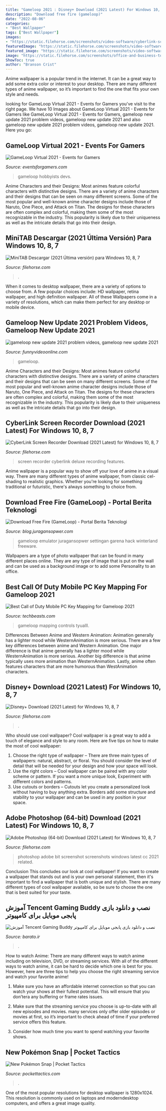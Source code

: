 ```yaml
---
title: "Gameloop 2021 : Disney+ Download (2021 Latest) For Windows 10, 8, 7"
description: "Download free fire (gameloop)"
date: "2022-08-06"
categories:
- "Best Wallpaper"
tags: ["Best Wallpaper"]
images:
- "https://static.filehorse.com/screenshots/video-software/cyberlink-screen-recorder-screenshot-04.png"
featuredImage: "https://static.filehorse.com/screenshots/video-software/cyberlink-screen-recorder-screenshot-04.png"
featured_image: "https://static.filehorse.com/screenshots/video-software/disney-plus-screenshot-01.png"
image: "https://static.filehorse.com/screenshots/office-and-business-tools/minitab-screenshot-04.png"
ShowToc: true
author: "Branson Crist"
---
```



Anime wallpaper is a popular trend in the internet. It can be a great way to add some extra color or interest to your desktop. There are many different types of anime wallpaper, so it’s important to find the one that fits your own style and needs.

	

		
looking for GameLoop Virtual 2021 - Events for Gamers you've visit to the right page. We have 10 Images about GameLoop Virtual 2021 - Events for Gamers like GameLoop Virtual 2021 - Events for Gamers, gameloop new update 2021 problem videos, gameloop new update 2021 and also gameloop new update 2021 problem videos, gameloop new update 2021. Here you go:
		
    
## GameLoop Virtual 2021 - Events For Gamers

<img loading=lazy src="https://www.eventsforgamers.com/wp-content/uploads/2021/06/GameLoopVirtual.jpg" onerror="this.onerror=null;this.src='https://tse4.mm.bing.net/th?id=OIP.hEFi4jnt9AQrJfnUeXwuIQHaDt&amp;pid=15.1';" alt="GameLoop Virtual 2021 - Events for Gamers">

_Source: eventsforgamers.com_

>gameloop hobbyists devs. 

	

Anime Characters and their Designs: Most animes feature colorful characters with distinctive designs.
There are a variety of anime characters and their designs that can be seen on many different screens. Some of the most popular and well-known anime character designs include those of Naruto, One Piece, and Attack on Titan. The designs for these characters are often complex and colorful, making them some of the most recognizable in the industry. This popularity is likely due to their uniqueness as well as the intricate details that go into their design.

    
## MiniTAB Descargar (2021 Última Versión) Para Windows 10, 8, 7

<img loading=lazy src="https://static.filehorse.com/screenshots/office-and-business-tools/minitab-screenshot-04.png" onerror="this.onerror=null;this.src='https://tse1.mm.bing.net/th?id=OIP.ztfTuIjZMHstK-Fafz_W_QHaEC&amp;pid=15.1';" alt="MiniTAB Descargar (2021 Última versión) para Windows 10, 8, 7">

_Source: filehorse.com_

>. 

	

When it comes to desktop wallpaper, there are a variety of options to choose from. A few popular choices include: HD wallpaper, retina wallpaper, and high definition wallpaper. All of these Wallpapers come in a variety of resolutions, which can make them perfect for any desktop or mobile device. 

    
## Gameloop New Update 2021 Problem Videos, Gameloop New Update 2021

<img loading=lazy src="https://i.ytimg.com/vi/4Bd-JMBE58k/0.jpg" onerror="this.onerror=null;this.src='https://tse2.mm.bing.net/th?id=OIP.wqGvQE8S454LlI-8tDNRRgHaFj&amp;pid=15.1';" alt="gameloop new update 2021 problem videos, gameloop new update 2021">

_Source: funnyvideoonline.com_

>gameloop. 

	

Anime Characters and their Designs: Most animes feature colorful characters with distinctive designs.
There are a variety of anime characters and their designs that can be seen on many different screens. Some of the most popular and well-known anime character designs include those of Naruto, One Piece, and Attack on Titan. The designs for these characters are often complex and colorful, making them some of the most recognizable in the industry. This popularity is likely due to their uniqueness as well as the intricate details that go into their design.

    
## CyberLink Screen Recorder Download (2021 Latest) For Windows 10, 8, 7

<img loading=lazy src="https://static.filehorse.com/screenshots/video-software/cyberlink-screen-recorder-screenshot-04.png" onerror="this.onerror=null;this.src='https://tse3.mm.bing.net/th?id=OIP.ucb9XXNrxdN1wkjTYQjSeAHaFs&amp;pid=15.1';" alt="CyberLink Screen Recorder Download (2021 Latest) for Windows 10, 8, 7">

_Source: filehorse.com_

>screen recorder cyberlink deluxe recording features. 

	

Anime wallpaper is a popular way to show off your love of anime in a visual way. There are many different types of anime wallpaper, from classic cel-shading to realistic graphics. Whether you're looking for something traditional or futuristic, there's always something to choice from.

    
## Download Free Fire (GameLoop) - Portal Berita Teknologi

<img loading=lazy src="http://blog.juragansopwer.com/wp-content/uploads/2020/10/free-fire-gamloop-3.0.jpg" onerror="this.onerror=null;this.src='https://tse3.mm.bing.net/th?id=OIP.sVgOZugLC4ubPdKXzVm27AHaDw&amp;pid=15.1';" alt="Download Free Fire (GameLoop) - Portal Berita Teknologi">

_Source: blog.juragansopwer.com_

>gameloop emulator juragansopwer settingan garena hack winterland freeware. 

	



Wallpapers are a type of photo wallpaper that can be found in many different places online. They are any type of image that is put on the wall and can be used as a background image or to add some Personality to an office.

    
## Best Call Of Duty Mobile PC Key Mapping For Gameloop 2021

<img loading=lazy src="https://i1.wp.com/techbeasts.com/wp-content/uploads/2019/10/cod-mobile-gameloop-key-mapping.png?fit=720%2C340&amp;ssl=1" onerror="this.onerror=null;this.src='https://tse4.mm.bing.net/th?id=OIP.N_SLac8qDhoJR0UxyG0UNAHaDf&amp;pid=15.1';" alt="Best Call of Duty Mobile PC Key Mapping for Gameloop 2021">

_Source: techbeasts.com_

>gameloop mapping controls tyualll. 

	

Differences Between Anime and Western Animation: Animation generally has a lighter mood while WesternAnimation is more serious.
There are a few key differences between anime and Western Animation. One major difference is that anime generally has a lighter mood while WesternAnimation is more serious. Another big difference is that anime typically uses more animation than WesternAnimation. Lastly, anime often features characters that are more humorous than WestAnimation characters.

    
## Disney+ Download (2021 Latest) For Windows 10, 8, 7

<img loading=lazy src="https://static.filehorse.com/screenshots/video-software/disney-plus-screenshot-01.png" onerror="this.onerror=null;this.src='https://tse2.mm.bing.net/th?id=OIP.Byo8WJQOKBtYN85GBpHYhwHaD-&amp;pid=15.1';" alt="Disney+ Download (2021 Latest) for Windows 10, 8, 7">

_Source: filehorse.com_

>. 

	

Who should use cool wallpaper?
Cool wallpaper is a great way to add a touch of elegance and style to any room. Here are five tips on how to make the most of cool wallpaper: 
1) Choose the right type of wallpaper – There are three main types of wallpapers: natural, abstract, or floral. You should consider the level of detail that will be needed for your design and how your space will look. 
2) Use the right colors – Cool wallpaper can be paired with any color scheme or pattern. If you want a more unique look, Experiment with different colors and patterns. 
3) Use cutouts or borders – Cutouts let you create a personalized look without having to buy anything extra. Borders add some structure and stability to your wallpaper and can be used in any position in your space.

    
## Adobe Photoshop (64-bit) Download (2021 Latest) For Windows 10, 8, 7

<img loading=lazy src="https://static.filehorse.com/screenshots/imaging-and-digital-photo/adobe-photoshop-screenshot-04.jpg" onerror="this.onerror=null;this.src='https://tse4.mm.bing.net/th?id=OIP.gN7NGacRdnToew4FI0cdlAHaEK&amp;pid=15.1';" alt="Adobe Photoshop (64-bit) Download (2021 Latest) for Windows 10, 8, 7">

_Source: filehorse.com_

>photoshop adobe bit screenshot screenshots windows latest cc 2021 related. 

	

Conclusion
This concludes our look at cool wallpaper! If you want to create a wallpaper that stands out and is your own personal statement, then it's important to find a wallpaper that is both unique and stylish. There are many different types of cool wallpaper available, so be sure to choose the one that is best suited for your taste.

    
## آموزش Tencent Gaming Buddy نصب و دانلود بازی پابجی موبایل برای کامپیوتر

<img loading=lazy src="http://barato.ir/wp-content/uploads/2019/07/pubg-pc1.png" onerror="this.onerror=null;this.src='https://tse4.mm.bing.net/th?id=OIP.4jg3Me8kkeE-Bh7Sac80IAAAAA&amp;pid=15.1';" alt="آموزش Tencent Gaming Buddy نصب و دانلود بازی پابجی موبایل برای کامپیوتر">

_Source: barato.ir_

>. 

	

How to watch Anime: There are many different ways to watch anime including on television, DVD, or streaming services.
With all of the different ways to watch anime, it can be hard to decide which one is best for you. However, here are three tips to help you choose the right streaming service and watch your favorite anime!
1. Make sure you have an affordable internet connection so that you can watch your shows at their fullest potential. This will ensure that you don’tera any buffering or frame rates issues.

2. Make sure that the streaming service you choose is up-to-date with all new episodes and movies. many services only offer older episodes or movies at first, so it’s important to check ahead of time if your preferred service offers this feature.

3. Consider how much time you want to spend watching your favorite shows.

    
## New Pokémon Snap | Pocket Tactics

<img loading=lazy src="https://www.pockettactics.com/wp-content/uploads/2021/01/new-pokemon-snap-release-date.jpg" onerror="this.onerror=null;this.src='https://tse1.mm.bing.net/th?id=OIP.KUrVTu4iMOIySGLemMD1YwHaEK&amp;pid=15.1';" alt="New Pokémon Snap | Pocket Tactics">

_Source: pockettactics.com_

>. 

	

One of the most popular resolutions for desktop wallpaper is 1280x1024. This resolution is commonly used on laptops and moderndesktop computers, and offers a great image quality.

